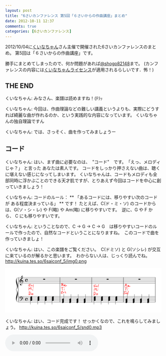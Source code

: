 ```yaml
---
layout: post
title: "6さいカンファレンス 第5回「６さいからの作曲講座」まとめ"
date: 2012-10-11 12:37
comments: true
categories: [6さいカンファレンス]
---
```


2012/10/04に[くいなちゃん](https://twitter.com/kuina_tesso)さん主催で開催された6さいカンファレンスのまとめ。
第5回は「６さいからの作曲講座」です。

勝手にまとめてしまったので、何か問題があれば[@shogo82148](https://twitter.com/shogo82148)まで。
(カンファレンスの内容には[くいなちゃんライセンス](https://twitter.com/kuina_tesso/status/211885730174222336)が適用されるらしいです．怖！)

<!-- more -->

## THE END

くいなちゃん: みなさん、楽譜は読めますね！(ﾁﾗｯ

くいなちゃん: 今回は、作曲理論などの難しい講義というよりも、実際にどうすれば綺麗な曲が作れるのか、という実践的な内容になっています。
くいなちゃんの独自理論ですん

くいなちゃん: では、さっそく、曲を作ってみましょうー

## コード

くいなちゃん: はい、まず曲に必要なのは、　"コード"　です。　「えっ、メロディじゃ？」 と言った あなたは素人です。
コードをしっかり押さえない曲は、聴くに堪えない感じになってしまいます。
くいなちゃんは、コードもメロディも全部同時に浮かぶことのできる天才肌ですが、とりあえず今回はコードを中心に創っていきましょう！

くいなちゃん: コードのルール： ** 「あるコードには、移りやすい次のコードが ある程度決まっている」 ** です！
たとえば、C(ド・ミ・ソ) のコードからは、G(ソ・シ・レ) や F(略) や Am(略) に移りやすいです。　逆に、G や F から、 C にも移りやすいです。

くいなちゃん: ということなので、C → G → C → G　は移りやすいコードのルールで作ったので、自然なコードということになりますね。　このコードで曲を作っていきましょ！

くいなちゃん: はい、この楽譜をご覧ください。　C(ドミソ) と G(ソシレ) が交互に来ているのが解るかと思います。　わからない人は、じっくり読んでね。
<http://kuina.tes.so/6saiconf_5/img0.png>

![コードの例](/files/6saiconf/5/img0.png)

くいなちゃん: はい、コード完成です！
せっかくなので、これを鳴らしてみましょう。
<http://kuina.tes.so/6saiconf_5/snd0.mp3>

<audio src="/files/6saiconf/5/snd0.mp3" controls>

くいなちゃん: 自然ですね！

## メロディをのせる

くいなちゃん: では、コードが完成したので、メロディを乗せて行きましょう。
メロディのルール： ** 「拍子の部分には、コードの音を使う」 **  です！
さっきの、音が鳴っているタイミングの部分に、コードの音を使って、メロディを配置してみましょう。

くいなちゃん: <http://kuina.tes.so/6saiconf_5/img1.png>
はい、これを見ると解る通り、メロディに使われている音は、コードの一部の音となっています。　赤く印を付けた部分が、メロディに該当するコードの音です！

![メロディをつけてみた](/files/6saiconf/5/img1.png)

くいなちゃん: せっかくなので、鳴らしてみましょう！
<http://kuina.tes.so/6saiconf_5/snd1.mp3>

<audio src="/files/6saiconf/5/snd1.mp3" controls>

くいなちゃん: はい、自然な感じですね！
ただ、ちょっと面白みの無い曲です。


## メロディを複雑にしてみる

くいなちゃん: というわけなので、メロディを複雑にしてみましょう。
今作ったメロディの間に、音を入れていきます。
ただし、ここにもルールがあります。
間に入れるメロディのルール： ** 「間に入れる音は、調の音を使う」 ** です！

くいなちゃん: 「調」ってなんぞ？
と思われるかもしれません。
調とは、白い鍵盤の音のことです！(嘘)

くいなちゃん: 白い鍵盤の音、とは、シャープやフラットの付いていない音のことですので、楽譜上では 気にせずﾃｷﾄｰに音を配置すればOKです。
ﾃｷﾄｰに配置しましょう(音と音の間に新たな音を入れるときは、2音の間を補間するように、平均の音を埋めると良い)。
<http://kuina.tes.so/6saiconf_5/img2.png>
赤く印を付けた音は、さっきの楽譜の音です。　さっきの楽譜の音の間に、新たな音が追加されているのが判ると思います！

![メロディを複雑に](/files/6saiconf/5/img2.png)

くいなちゃん: 鳴らしてみましょう！ <http://kuina.tes.so/6saiconf_5/snd2.mp3>

<audio src="/files/6saiconf/5/snd2.mp3" controls>

くいなちゃん: はい、メロディがちょっと複雑で、「曲」っぽくなりましたね！　基本はこんな感じです☆

## もっと複雑なコードに挑戦！

くいなちゃん: はい、ここからは、もっと面白い曲を作りましょう。
いまどき こんな C → G → C → G　なんて面白味のｶｹﾗも無いようなコードなんて、誰も使いません。

くいなちゃん: 次に使うコードは、コレです！！ <http://kuina.tes.so/6saiconf_5/img3.png>

![複雑なコード](/files/6saiconf/5/img3.png)

くいなちゃん: ドミソ　が　C　なら、コレは一体何なんだ…！　と思われるかもしりませんが、世の中には知らないほうが良いこともあります。　鳴らしてみましょう！
<http://kuina.tes.so/6saiconf_5/snd3.mp3>

<audio src="/files/6saiconf/5/snd3.mp3" controls>

くいなちゃん: さっきの曲よりも、色鮮やかで豊かな響きになったと思います。　このコードで曲を作るですん☆　メロディを乗せてみましょう。

くいなちゃん: さっき「拍子の部分に置くメロディは、コードの音を使う」　と言いました。　ここで注目してほしいのは、　さっきは　「ドミソ」　などの 3つの音のコードでしたが、今回は　「ファラドミソ」　という 5つの音のコードです。　つまり、よりたくさんの音が、メロディに使えるのですん！

くいなちゃん: とりあえず、コードの音を使って、ﾃｷﾄｰに配置してみました。
</files/6saiconf/5/img4.png>
例によって、赤い印が、コードとメロディの対応関係です。

![メロディ追加](/files/6saiconf/5/img4.png)

くいなちゃん: 鳴らしてみましょう。
<http://kuina.tes.so/6saiconf_5/snd4.mp3>
さっきの曲よりも、なんだか幻想的ですね！

<audio src="/files/6saiconf/5/snd4.mp3" controls>

## メロディのリズムを複雑化しましょう！

くいなちゃん: しかし、「リズム」が単純なせいで、せっかくの幻想的な雰囲気も台無しです。
メロディのリズムを複雑化しましょう！
基本的には、さっきの曲の時と同じく、間に音を配置していく感じですん。
赤い線で示された音が、さっき配置した音です。
<http://kuina.tes.so/6saiconf_5/img5.png>

![メロディのリズムを複雑化](/files/6saiconf/5/img5.png)

くいなちゃん: 鳴らすです！<http://kuina.tes.so/6saiconf_5/snd5.mp3>

<audio src="/files/6saiconf/5/snd5.mp3" controls>

くいなちゃん: はい、ステキな曲になりましたね！
しかし、リズムは、メロディにのみ存在しているのではありません。
伴奏のほうのリズムも、ちょっとﾃｷﾄｰに工夫してみましょう！
<http://kuina.tes.so/6saiconf_5/img6.png>

![コードのリズムを複雑化](/files/6saiconf/5/img6.png)

くいなちゃん: 鳴らすです！<http://kuina.tes.so/6saiconf_5/snd6.mp3>

<audio src="/files/6saiconf/5/snd6.mp3" controls>


## ちょっと調整

くいなちゃん: まあ、こんな感じで曲を作っていきます。
そして、楽器を変えて、ちょっと調整したら、曲の完成です！：
<http://kuina.tes.so/6saiconf_5/snd7.mp3>

<audio src="/files/6saiconf/5/snd7.mp3" controls>

くいなちゃん: はい、これで、みなさんも作曲ができるようになったと思います。
最初はこんな感じから出発し、わざと理論を踏み外してみたりと、独自の道を進まれるのが良いでしょう。
楽しんでください☆　おしまい☆　
